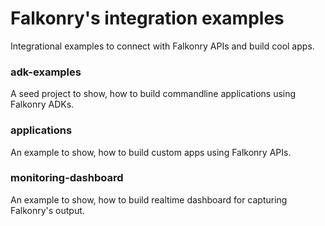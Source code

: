 # Falkonry's integration examples

Integrational examples to connect with Falkonry APIs and build cool apps.

### adk-examples
A seed project to show, how to build commandline applications using Falkonry ADKs.

### applications
An example to show, how to build custom apps using Falkonry APIs.

### monitoring-dashboard
An example to show, how to build realtime dashboard for capturing Falkonry's output.
